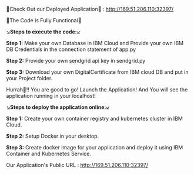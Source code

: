 🏮Check Out our Deployed Application🏮 : http://169.51.206.110:32397/

🙌The Code is Fully Functional🙌

↘️**Steps to execute the code:**↙️

**Step 1:** Make your own Database in IBM Cloud and Provide your own IBM DB Credentials in the connection statement of app.py

**Step 2:** Provide your own sendgrid api key in sendgrid.py

**Step 3:** Download your own DigitalCertificate from IBM cloud DB and put in your Project folder.

Hurrah🎉!! You are good to go! Launch the Application! And You will see the application running in your localhost!



↘️**Steps to deploy the application online:**↙️

**Step 1:** Create your own container registry and kubernetes cluster in IBM Cloud.

**Step 2:** Setup Docker in your desktop.

**Step 3:** Create docker image for your application and deploy it using IBM Container and Kubernetes Service.


Our Application's Public URL : http://169.51.206.110:32397/
